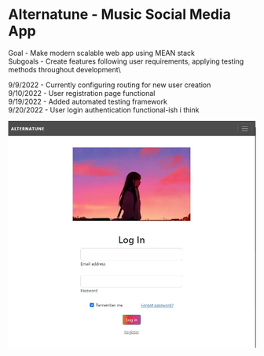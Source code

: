 # Alternatune - Music Social Media App
Goal - Make modern scalable web app using MEAN stack\
Subgoals - Create features following user requirements, applying testing methods throughout development\

9/9/2022 - Currently configuring routing for new user creation\
9/10/2022 - User registration page functional\
9/19/2022 - Added automated testing framework\
9/20/2022 - User login authentication functional-ish i think


![My Image](alternatuneCover.jpg)
